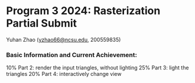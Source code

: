 # Program 3 2024: Rasterization Partial Submit
Yuhan Zhao (yzhao66@ncsu.edu, 200559835)

### Basic Information and Current Achievement:
10% Part 2: render the input triangles, without lighting
25% Part 3: light the triangles
20% Part 4: interactively change view
